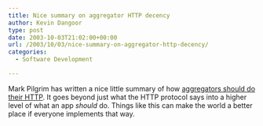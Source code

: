 ```yaml
---
title: Nice summary on aggregator HTTP decency
author: Kevin Dangoor
type: post
date: 2003-10-03T21:02:00+00:00
url: /2003/10/03/nice-summary-on-aggregator-http-decency/
categories:
  - Software Development

---
```

Mark Pilgrim has written a nice little summary of how [aggregators should do their HTTP][1]. It goes beyond just what the HTTP protocol says into a higher level of what an app _should_ do. Things like this can make the world a better place if everyone implements that way.

 [1]: http://diveintomark.org/archives/2003/07/21/atom_aggregator_behavior_http_level "Atom aggregator behavior (HTTP level) [dive into mark]"